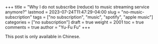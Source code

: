 +++
title = "Why I do not subscribe (reduce) to music streaming service anymore?"
lastmod = 2023-07-24T11:47:29-04:00
slug = "no-music-subscription"
tags = ["no subscription", "music", "spotify", "apple music"]
categories = ["no subscription"]
draft = true
weight = 2001
toc = true
comments = true
author = "Yu-Fu Fu"
+++

This post is only available in Chinese.
